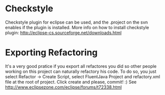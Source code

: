 # Checkstyle #

Checkstyle plugin for eclipse can be used, and the .project on the svn enables if the plugin is installed. More info on how to install checkstyle plugin:
http://eclipse-cs.sourceforge.net/downloads.html

# Exporting Refactoring #

It's a very good pratice if you export all refactores you did so other people working on this project can naturally refactory his code.
To do so, you just select Refactor -> Create Script, select FluentJava Project and refactory.xml file at the root of project.
Click create and please, commit!
:)
See http://www.eclipsezone.com/eclipse/forums/t72338.html